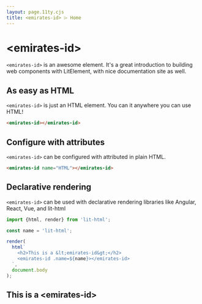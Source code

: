 ```yaml
---
layout: page.11ty.cjs
title: <emirates-id> ⌲ Home
---
```


# &lt;emirates-id>

`<emirates-id>` is an awesome element. It's a great introduction to building web components with LitElement, with nice documentation site as well.

## As easy as HTML

<section class="columns">
  <div>

`<emirates-id>` is just an HTML element. You can it anywhere you can use HTML!

```html
<emirates-id></emirates-id>
```

  </div>
  <div>

<emirates-id></emirates-id>

  </div>
</section>

## Configure with attributes

<section class="columns">
  <div>

`<emirates-id>` can be configured with attributed in plain HTML.

```html
<emirates-id name="HTML"></emirates-id>
```

  </div>
  <div>

<emirates-id name="HTML"></emirates-id>

  </div>
</section>

## Declarative rendering

<section class="columns">
  <div>

`<emirates-id>` can be used with declarative rendering libraries like Angular, React, Vue, and lit-html

```js
import {html, render} from 'lit-html';

const name = 'lit-html';

render(
  html`
    <h2>This is a &lt;emirates-id&gt;</h2>
    <emirates-id .name=${name}></emirates-id>
  `,
  document.body
);
```

  </div>
  <div>

<h2>This is a &lt;emirates-id&gt;</h2>
<emirates-id name="lit-html"></emirates-id>

  </div>
</section>
